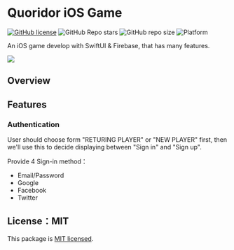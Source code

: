 # Quoridor iOS Game

[![GitHub license](https://img.shields.io/github/license/5j54d93/Quoridor-iOS-Game)](https://github.com/5j54d93/Quoridor-iOS-Game/blob/main/LICENSE)
![GitHub Repo stars](https://img.shields.io/github/stars/5j54d93/Quoridor-iOS-Game)
![GitHub repo size](https://img.shields.io/github/repo-size/5j54d93/Quoridor-iOS-Game)
![Platform](https://img.shields.io/badge/platform-iOS｜iPadOS｜macOS-lightgrey)

An iOS game develop with SwiftUI & Firebase, that has many features.

<img src="https://repository-images.githubusercontent.com/524391031/4ae582a3-aa3f-49a8-a8ba-f51c5fae460f"/>

## Overview

## Features

### Authentication

User should choose form "RETURING PLAYER" or "NEW PLAYER" first, then we'll use this to decide displaying between "Sign in" and "Sign up".

Provide 4 Sign-in method：

- Email/Password
- Google
- Facebook
- Twitter

## License：MIT

This package is [MIT licensed](https://github.com/5j54d93/Quoridor-iOS-Game/blob/main/LICENSE).
